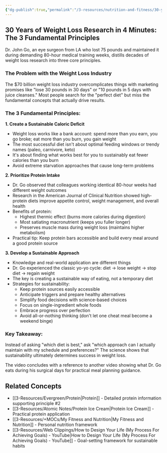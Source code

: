 ```yaml
---
{"dg-publish":true,"permalink":"/3-resources/nutrition-and-fitness/30-years-of-weight-loss-research-in-4-minutes-the-3-fundamental-principles/","title":"30 Years of Weight Loss Research in 4 Minutes -  The 3 Fundamental Principles","tags":["🌱_Active","🗒️_Note","🏆_Fitness","🍽️_Nutrition"],"updated":"2025-10-19T09:05:22.508-07:00"}
---
```



## 30 Years of Weight Loss Research in 4 Minutes: The 3 Fundamental Principles

Dr. John Go, an eye surgeon from LA who lost 75 pounds and maintained it during demanding 80-hour medical training weeks, distills decades of weight loss research into three core principles.

### The Problem with the Weight Loss Industry

The $70 billion weight loss industry overcomplicates things with marketing promises like "lose 30 pounds in 30 days" or "10 pounds in 5 days with juice cleanses." Most people search for the "perfect diet" but miss the fundamental concepts that actually drive results.

### The 3 Fundamental Principles:

**1. Create a Sustainable Caloric Deficit**

- Weight loss works like a bank account: spend more than you earn, you go broke; eat more than you burn, you gain weight
- The most successful diet isn't about optimal feeding windows or trendy names (paleo, carnivore, keto)
- It's about finding what works best for you to sustainably eat fewer calories than you burn
- Avoid extreme starvation approaches that cause long-term problems

**2. Prioritize Protein Intake**

- Dr. Go observed that colleagues working identical 80-hour weeks had different weight outcomes
- Research in the American Journal of Clinical Nutrition showed high-protein diets improve appetite control, weight management, and overall health
- Benefits of protein:
    - Highest thermic effect (burns more calories during digestion)
    - Most satiating macronutrient (keeps you fuller longer)
    - Preserves muscle mass during weight loss (maintains higher metabolism)
- Practical tip: Keep protein bars accessible and build every meal around a good protein source

**3. Develop a Sustainable Approach**

- Knowledge and real-world application are different things
- Dr. Go experienced the classic yo-yo cycle: diet → lose weight → stop diet → regain weight
- The key is creating a sustainable way of eating, not a temporary diet
- Strategies for sustainability:
    - Keep protein sources easily accessible
    - Anticipate triggers and prepare healthy alternatives
    - Simplify food decisions with science-based choices
    - Focus on single-ingredient whole foods
    - Embrace progress over perfection
    - Avoid all-or-nothing thinking (don't let one cheat meal become a weekend binge)

### Key Takeaway:

Instead of asking "which diet is best," ask "which approach can I actually maintain with my schedule and preferences?" The science shows that sustainability ultimately determines success in weight loss.

The video concludes with a reference to another video showing what Dr. Go eats during his surgical days for practical meal planning guidance.

## Related Concepts
- [[3-Resources/Evergreen/Protein\|Protein]] - Detailed protein information supporting principle #2
- [[3-Resources/Atomic Notes/Protein Ice Cream\|Protein Ice Cream]] - Practical protein application
- [[3-Resources/+MOCs/My Fitness and Nutrition\|My Fitness and Nutrition]] - Personal nutrition framework
- [[3-Resources/Web Clippings/How to Design Your Life (My Process For Achieving Goals) - YouTube\|How to Design Your Life (My Process For Achieving Goals) - YouTube]] - Goal-setting framework for sustainable habits
